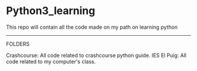 # Python3_learning

This repo will contain all the code made on my path on learning python
______________________________


FOLDERS

Crashcourse: All code related to crashcourse python guide.
IES El Puig: All code related to my computer's class.
